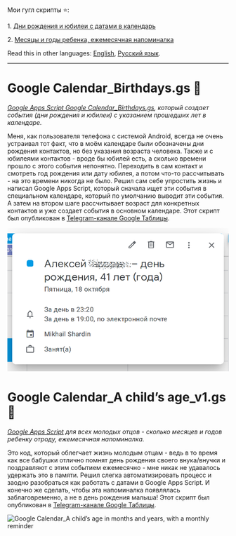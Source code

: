 Мои гугл скрипты :star::

1\. [Дни рождения и юбилеи с датами в календарь](#google-calendar_birthdaysgs-underage)

2\. [Месяцы и годы ребенка, ежемесячная напоминалка](https://github.com/empenoso/Google-Apps-Script/blob/master/README.ru.md#2-google-calendar_a-childs-age-in-months-and-years-with-a-monthly-remindergs-baby)

Read this in other languages: [English](README.md), [Русский язык](README.ru.md).

__________

# Google Calendar_Birthdays.gs :underage:
*[Google Apps Script Google Calendar_Birthdays.gs](Google%20Calendar_Birthdays.gs), который создает события (дни рождения и юбилеи) с указанием прошедших лет в календаре.*

Меня, как пользователя телефона с системой Android, всегда не очень устраивал тот факт, что в моём календаре были обозначены дни рождения контактов, но без указания возраста человека.
Также и с юбилеями контактов - вроде бы юбилей есть, а сколько времени прошло с этого события непонятно. Переходить в сам контакт и смотреть год рождения или дату юбилея, а потом что-то рассчитывать - на это времени никогда не было. Решил сам себе упростить жизнь и написал Google Apps Script, который сначала ищет эти события в специальном календаре, который по умолчанию выводит эти события. А затем на втором шаге рассчитывает возраст для конкретных контактов и уже создает события в основном календаре. Этот скрипт был опубликован в [Telegram-канале Google Таблицы](https://t.me/google_sheets/365).

![Google Calendar_Birthdays and anniversaries with dates for your calendar](Google%20Calendar_Birthdays.png)

# Google Calendar_A child’s age_v1.gs :baby:
*[Google Apps Script](Google%20Calendar_A%20child’s%20age_v1.gs) для всех молодых отцов - сколько месяцев и годов ребенку отроду, ежемесячная напоминалка.*

Это код, который облегчает жизнь молодым отцам - ведь в то время как все бабушки отлично помнят день рождения своего внука/внучки и поздравляют с этим событием ежемесячно - мне никак не удавалось удержать это в памяти. Решил слегка автоматизировать процесс и заодно разобраться как работать с датами в Google Apps Script. И конечно же сделать, чтобы эта напоминалка появлялась заблаговременно, а не в день рождения малыша! Этот скрипт был опубликован в [Telegram-канале Google Таблицы](https://t.me/google_sheets/435).

![Google Calendar_A child’s age in months and years, with a monthly reminder](Google%20Calendar_A%20child’s%20age_v1.png)

